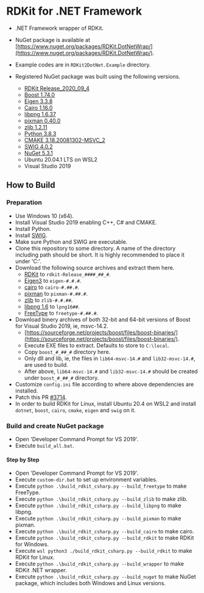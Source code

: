 # RDKit for .NET Framework

- .NET Framework wrapper of RDKit.
- NuGet package is available at [https://www.nuget.org/packages/RDKit.DotNetWrap/](https://www.nuget.org/packages/RDKit.DotNetWrap/).

- Example codes are in `RDKit2DotNet.Example` directory.

- Registered NuGet package was built using the following versions.
  - [RDKit Release_2020_09_4](https://github.com/rdkit/rdkit/releases/tag/Release_2020_09_4)
  - [Boost 1.74.0](https://sourceforge.net/projects/boost/files/boost-binaries/1.74.0/)
  - [Eigen 3.3.8](https://gitlab.com/libeigen/eigen/-/releases/3.3.8)
  - [Cairo 1.16.0](https://www.cairographics.org/releases/cairo-1.16.0.tar.xz)
  - [libpng 1.6.37](https://sourceforge.net/projects/libpng/files/libpng16/1.6.37/libpng-1.6.37.tar.xz)
  - [pixman 0.40.0](https://www.cairographics.org/releases/pixman-0.40.0.tar.gz)
  - [zlib 1.2.11](https://zlib.net/zlib1211.zip)
  - [Python 3.8.3](https://www.python.org/)
  - [CMAKE 3.18.20081302-MSVC_2](https://cmake.org/)
  - [SWIG 4.0.2](http://www.swig.org/)
  - [NuGet 5.3.1](https://nuget.org)
  - Ubuntu 20.04.1 LTS on WSL2
  - Visual Studio 2019

## How to Build

### Preparation

- Use Windows 10 (x64).
- Install Visual Studio 2019 enabling C++, C&#35; and CMAKE.
- Install Python.
- Install [SWIG](http://www.swig.org/).
- Make sure Python and SWIG are executable.
- Clone this repository to some directory. A name of the directory including path should be short. It is highly recommended to place it under 'C:\'.
- Download the following source archives and extract them here.
  - [RDKit](hhttps://github.com/rdkit/rdkit/) to `rdkit-Release_####_##_#`.
  - [Eigen3](http://eigen.tuxfamily.org/) to `eigen-#.#.#`.
  - [cairo](https://www.cairographics.org/) to `cairo-#.##.#`.
  - [pixman](https://www.cairographics.org/) to `pixman-#.##.#`.
  - [zlib](https://zlib.net/) to `zlib-#.#.##`.
  - [libpng 1.6](http://www.libpng.org/pub/png/libpng.html) to `lpng16##`.
  - [FreeType](https://www.freetype.org/) to `freetype-#.##.#`.
- Download binery archives of both 32-bit and 64-bit versions of Boost for Visual Studio 2019, ie, msvc-14.2.
  - [https://sourceforge.net/projects/boost/files/boost-binaries/](https://sourceforge.net/projects/boost/files/boost-binaries/).
  - Execute EXE files to extract. Defaults to store to `C:\local`.
  - Copy `boost_#_##_#` directory here.
  - Only dll and lib, ie, the files in `lib64-msvc-14.#` and `lib32-msvc-14.#`, are used to build.
  - After above, `lib64-msvc-14.#` and `lib32-msvc-14.#` should be created under `boost_#_##_#` directory.
- Customize `config.ini` file according to where above dependencies are installed.
- Patch this PR [#3714](https://github.com/rdkit/rdkit/pull/3714).
- In order to build RDKit for Linux, install Ubuntu 20.4 on WSL2 and install `dotnet`, `boost`, `cairo`, `cmake`, `eigen` and `swig` on it.

### Build and create NuGet package

- Open 'Developer Command Prompt for VS 2019'.
- Execute `build_all.bat`.

#### Step by Step

- Open 'Developer Command Prompt for VS 2019'.
- Execute `custom-dir.bat` to set up environment variables.
- Execute `python .\build_rdkit_csharp.py --build_freetype` to make FreeType.
- Execute `python .\build_rdkit_csharp.py --build_zlib` to make zlib.
- Execute `python .\build_rdkit_csharp.py --build_libpng` to make libpng.
- Execute `python .\build_rdkit_csharp.py --build_pixman` to make pixman.
- Execute `python .\build_rdkit_csharp.py --build_cairo` to make cairo.
- Execute `python .\build_rdkit_csharp.py --build_rdkit` to make RDKit for Windows.
- Execute `wsl python3 ./build_rdkit_csharp.py --build_rdkit` to make RDKit for Linux.
- Execute `python .\build_rdkit_csharp.py --build_wrapper` to make RDKit .NET wrapper.
- Execute `python .\build_rdkit_csharp.py --build_nuget` to make NuGet package, which includes both Windows and Linux versions.

